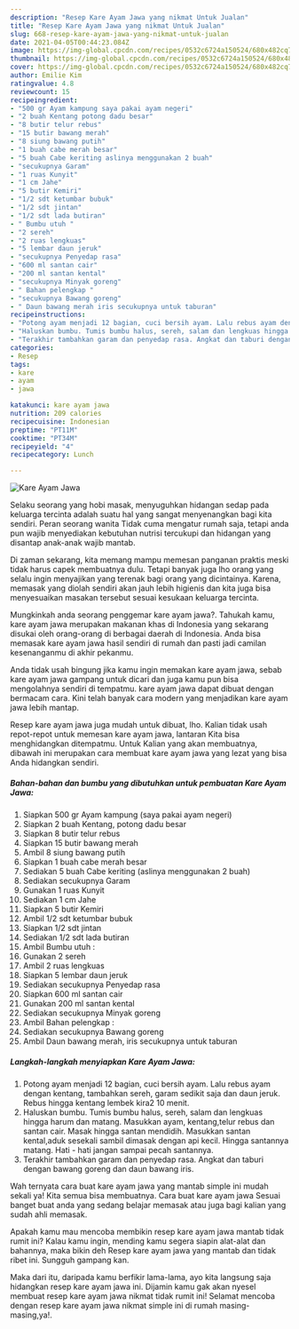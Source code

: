 ```yaml
---
description: "Resep Kare Ayam Jawa yang nikmat Untuk Jualan"
title: "Resep Kare Ayam Jawa yang nikmat Untuk Jualan"
slug: 668-resep-kare-ayam-jawa-yang-nikmat-untuk-jualan
date: 2021-04-05T00:44:23.084Z
image: https://img-global.cpcdn.com/recipes/0532c6724a150524/680x482cq70/kare-ayam-jawa-foto-resep-utama.jpg
thumbnail: https://img-global.cpcdn.com/recipes/0532c6724a150524/680x482cq70/kare-ayam-jawa-foto-resep-utama.jpg
cover: https://img-global.cpcdn.com/recipes/0532c6724a150524/680x482cq70/kare-ayam-jawa-foto-resep-utama.jpg
author: Emilie Kim
ratingvalue: 4.8
reviewcount: 15
recipeingredient:
- "500 gr Ayam kampung saya pakai ayam negeri"
- "2 buah Kentang potong dadu besar"
- "8 butir telur rebus"
- "15 butir bawang merah"
- "8 siung bawang putih"
- "1 buah cabe merah besar"
- "5 buah Cabe keriting aslinya menggunakan 2 buah"
- "secukupnya Garam"
- "1 ruas Kunyit"
- "1 cm Jahe"
- "5 butir Kemiri"
- "1/2 sdt ketumbar bubuk"
- "1/2 sdt jintan"
- "1/2 sdt lada butiran"
- " Bumbu utuh "
- "2 sereh"
- "2 ruas lengkuas"
- "5 lembar daun jeruk"
- "secukupnya Penyedap rasa"
- "600 ml santan cair"
- "200 ml santan kental"
- "secukupnya Minyak goreng"
- " Bahan pelengkap "
- "secukupnya Bawang goreng"
- " Daun bawang merah iris secukupnya untuk taburan"
recipeinstructions:
- "Potong ayam menjadi 12 bagian, cuci bersih ayam. Lalu rebus ayam dengan kentang, tambahkan sereh, garam sedikit saja dan daun jeruk. Rebus hingga kentang lembek kira2 10 menit."
- "Haluskan bumbu. Tumis bumbu halus, sereh, salam dan lengkuas hingga harum dan matang. Masukkan ayam, kentang,telur rebus dan santan cair. Masak hingga santan mendidih. Masukkan santan kental,aduk sesekali sambil dimasak dengan api kecil. Hingga santannya matang. Hati - hati jangan sampai pecah santannya."
- "Terakhir tambahkan garam dan penyedap rasa. Angkat dan taburi dengan bawang goreng dan daun bawang iris."
categories:
- Resep
tags:
- kare
- ayam
- jawa

katakunci: kare ayam jawa 
nutrition: 209 calories
recipecuisine: Indonesian
preptime: "PT11M"
cooktime: "PT34M"
recipeyield: "4"
recipecategory: Lunch

---
```



![Kare Ayam Jawa](https://img-global.cpcdn.com/recipes/0532c6724a150524/680x482cq70/kare-ayam-jawa-foto-resep-utama.jpg)

Selaku seorang yang hobi masak, menyuguhkan hidangan sedap pada keluarga tercinta adalah suatu hal yang sangat menyenangkan bagi kita sendiri. Peran seorang  wanita Tidak cuma mengatur rumah saja, tetapi anda pun wajib menyediakan kebutuhan nutrisi tercukupi dan hidangan yang disantap anak-anak wajib mantab.

Di zaman  sekarang, kita memang mampu memesan panganan praktis meski tidak harus capek membuatnya dulu. Tetapi banyak juga lho orang yang selalu ingin menyajikan yang terenak bagi orang yang dicintainya. Karena, memasak yang diolah sendiri akan jauh lebih higienis dan kita juga bisa menyesuaikan masakan tersebut sesuai kesukaan keluarga tercinta. 



Mungkinkah anda seorang penggemar kare ayam jawa?. Tahukah kamu, kare ayam jawa merupakan makanan khas di Indonesia yang sekarang disukai oleh orang-orang di berbagai daerah di Indonesia. Anda bisa memasak kare ayam jawa hasil sendiri di rumah dan pasti jadi camilan kesenanganmu di akhir pekanmu.

Anda tidak usah bingung jika kamu ingin memakan kare ayam jawa, sebab kare ayam jawa gampang untuk dicari dan juga kamu pun bisa mengolahnya sendiri di tempatmu. kare ayam jawa dapat dibuat dengan bermacam cara. Kini telah banyak cara modern yang menjadikan kare ayam jawa lebih mantap.

Resep kare ayam jawa juga mudah untuk dibuat, lho. Kalian tidak usah repot-repot untuk memesan kare ayam jawa, lantaran Kita bisa menghidangkan ditempatmu. Untuk Kalian yang akan membuatnya, dibawah ini merupakan cara membuat kare ayam jawa yang lezat yang bisa Anda hidangkan sendiri.

<!--inarticleads1-->

##### Bahan-bahan dan bumbu yang dibutuhkan untuk pembuatan Kare Ayam Jawa:

1. Siapkan 500 gr Ayam kampung (saya pakai ayam negeri)
1. Siapkan 2 buah Kentang, potong dadu besar
1. Siapkan 8 butir telur rebus
1. Siapkan 15 butir bawang merah
1. Ambil 8 siung bawang putih
1. Siapkan 1 buah cabe merah besar
1. Sediakan 5 buah Cabe keriting (aslinya menggunakan 2 buah)
1. Sediakan secukupnya Garam
1. Gunakan 1 ruas Kunyit
1. Sediakan 1 cm Jahe
1. Siapkan 5 butir Kemiri
1. Ambil 1/2 sdt ketumbar bubuk
1. Siapkan 1/2 sdt jintan
1. Sediakan 1/2 sdt lada butiran
1. Ambil  Bumbu utuh :
1. Gunakan 2 sereh
1. Ambil 2 ruas lengkuas
1. Siapkan 5 lembar daun jeruk
1. Sediakan secukupnya Penyedap rasa
1. Siapkan 600 ml santan cair
1. Gunakan 200 ml santan kental
1. Sediakan secukupnya Minyak goreng
1. Ambil  Bahan pelengkap :
1. Sediakan secukupnya Bawang goreng
1. Ambil  Daun bawang merah, iris secukupnya untuk taburan




<!--inarticleads2-->

##### Langkah-langkah menyiapkan Kare Ayam Jawa:

1. Potong ayam menjadi 12 bagian, cuci bersih ayam. Lalu rebus ayam dengan kentang, tambahkan sereh, garam sedikit saja dan daun jeruk. Rebus hingga kentang lembek kira2 10 menit.
1. Haluskan bumbu. Tumis bumbu halus, sereh, salam dan lengkuas hingga harum dan matang. Masukkan ayam, kentang,telur rebus dan santan cair. Masak hingga santan mendidih. Masukkan santan kental,aduk sesekali sambil dimasak dengan api kecil. Hingga santannya matang. Hati - hati jangan sampai pecah santannya.
1. Terakhir tambahkan garam dan penyedap rasa. Angkat dan taburi dengan bawang goreng dan daun bawang iris.




Wah ternyata cara buat kare ayam jawa yang mantab simple ini mudah sekali ya! Kita semua bisa membuatnya. Cara buat kare ayam jawa Sesuai banget buat anda yang sedang belajar memasak atau juga bagi kalian yang sudah ahli memasak.

Apakah kamu mau mencoba membikin resep kare ayam jawa mantab tidak rumit ini? Kalau kamu ingin, mending kamu segera siapin alat-alat dan bahannya, maka bikin deh Resep kare ayam jawa yang mantab dan tidak ribet ini. Sungguh gampang kan. 

Maka dari itu, daripada kamu berfikir lama-lama, ayo kita langsung saja hidangkan resep kare ayam jawa ini. Dijamin kamu gak akan nyesel membuat resep kare ayam jawa nikmat tidak rumit ini! Selamat mencoba dengan resep kare ayam jawa nikmat simple ini di rumah masing-masing,ya!.


